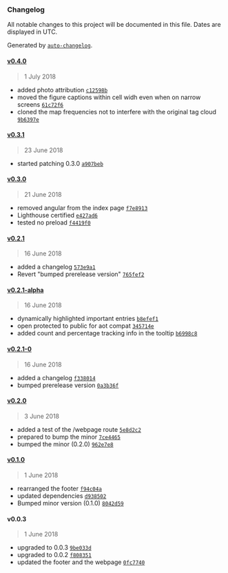 ### Changelog
All notable changes to this project will be documented in this file. Dates are displayed in UTC.

Generated by [`auto-changelog`](https://github.com/CookPete/auto-changelog).

#### [v0.4.0](https://github.com/Yrkki/cv-generator-fe/compare/v0.3.1...v0.4.0)
> 1 July 2018
- added photo attribution [`c12598b`](https://github.com/Yrkki/cv-generator-fe/commit/c12598b6171cb8ccbb18b93eefe4f80c90915e4f)
- moved the figure captions within cell widh even when on narrow screens [`61c72f6`](https://github.com/Yrkki/cv-generator-fe/commit/61c72f6111b72b4f7c73b9217ce4cee42ac48e62)
- cloned the map frequencies not to interfere with the original tag cloud [`9b6397e`](https://github.com/Yrkki/cv-generator-fe/commit/9b6397e6eeac7b7aace8fcae5756acfa398618a6)

#### [v0.3.1](https://github.com/Yrkki/cv-generator-fe/compare/v0.3.0...v0.3.1)
> 23 June 2018
- started patching 0.3.0 [`a907beb`](https://github.com/Yrkki/cv-generator-fe/commit/a907bebc162b4ab141cc01f2e077e81928e25308)

#### [v0.3.0](https://github.com/Yrkki/cv-generator-fe/compare/v0.2.1...v0.3.0)
> 21 June 2018
- removed angular from the index page [`f7e8913`](https://github.com/Yrkki/cv-generator-fe/commit/f7e8913c35d563b5e424cb42d81f3b03e0337491)
- Lighthouse certified [`e427ad6`](https://github.com/Yrkki/cv-generator-fe/commit/e427ad6d9ca5d3c06ccc2e1ca5d17c7b8b0c4351)
- tested no preload [`f4419f0`](https://github.com/Yrkki/cv-generator-fe/commit/f4419f0d1ab07e5e79b80e320981d5ddb9bb4553)

#### [v0.2.1](https://github.com/Yrkki/cv-generator-fe/compare/v0.2.1-0...v0.2.1)
> 16 June 2018
- added a changelog [`573e9a1`](https://github.com/Yrkki/cv-generator-fe/commit/573e9a1bb765f8d53601ef9fa10bd1cbd99ffe95)
- Revert "bumped prerelease version" [`765fef2`](https://github.com/Yrkki/cv-generator-fe/commit/765fef2237da567082e2d878bd909a0be2ff89fb)

#### [v0.2.1-alpha](https://github.com/Yrkki/cv-generator-fe/compare/v0.2.0...v0.2.1-alpha)
> 16 June 2018
- dynamically highlighted important entries [`b8efef1`](https://github.com/Yrkki/cv-generator-fe/commit/b8efef1033a740cdbd0502abc6dd2ac5cf0b6b6d)
- open protected to public for aot compat [`345714e`](https://github.com/Yrkki/cv-generator-fe/commit/345714e4d056027c52a7ca31b6132472b5c35055)
- added count and percentage tracking info in the tooltip [`b6998c8`](https://github.com/Yrkki/cv-generator-fe/commit/b6998c8a154f215361e3291858d1b1665b0834ad)

#### [v0.2.1-0](https://github.com/Yrkki/cv-generator-fe/compare/v0.2.1-alpha...v0.2.1-0)
> 16 June 2018
- added a changelog [`f338014`](https://github.com/Yrkki/cv-generator-fe/commit/f3380140a1382658fce6eecca9b7c0876099d0ac)
- bumped prerelease version [`0a3b36f`](https://github.com/Yrkki/cv-generator-fe/commit/0a3b36fffe877aec707dd31e7ac8b752d0f406db)

#### [v0.2.0](https://github.com/Yrkki/cv-generator-fe/compare/v0.1.0...v0.2.0)
> 3 June 2018
- added a test of the /webpage route [`5e8d2c2`](https://github.com/Yrkki/cv-generator-fe/commit/5e8d2c2296a148785ec487f3591146d279efcc2a)
- prepared to bump the minor [`7ce4465`](https://github.com/Yrkki/cv-generator-fe/commit/7ce4465da11f99a741b540af50b0ce25149b5549)
- bumped the minor (0.2.0) [`962e7e8`](https://github.com/Yrkki/cv-generator-fe/commit/962e7e8c48921c04cb6e76e380fba827956fd984)

#### [v0.1.0](https://github.com/Yrkki/cv-generator-fe/compare/v0.0.3...v0.1.0)
> 1 June 2018
- rearranged the footer [`f94c04a`](https://github.com/Yrkki/cv-generator-fe/commit/f94c04aadc2333dcc39cea6a704d323b50268198)
- updated dependencies [`d938502`](https://github.com/Yrkki/cv-generator-fe/commit/d938502e70af9c8367b8c9a60397d3c767560ae4)
- Bumped minor version (0.1.0) [`8042d59`](https://github.com/Yrkki/cv-generator-fe/commit/8042d591522534880dc748ccc1c0294ed2a11563)

#### v0.0.3
> 1 June 2018
- upgraded to 0.0.3 [`9be033d`](https://github.com/Yrkki/cv-generator-fe/commit/9be033dad1f8956e59f5580e7016faa0884454ac)
- upgraded to 0.0.2 [`f808351`](https://github.com/Yrkki/cv-generator-fe/commit/f808351ab1f57855cf9522e0b104c9936187383a)
- updated the footer and the webpage [`0fc7740`](https://github.com/Yrkki/cv-generator-fe/commit/0fc7740549f8ab9bc7eddb3f60000e8c1d268344)

